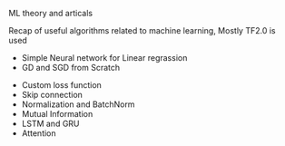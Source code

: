 ML theory and articals

Recap of useful algorithms related to machine learning, Mostly TF2.0 is used 

- Simple Neural network for Linear regrassion
- GD and SGD from Scratch
* Custom loss function
* Skip connection
* Normalization and BatchNorm
* Mutual Information
* LSTM and GRU
* Attention
